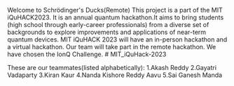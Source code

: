 Welcome to Schrödinger's Ducks(Remote)
This project is a part of the MIT iQuHACK2023. It is an annual quantum hackathon.It aims to bring students (high school through early-career professionals) from a diverse set of backgrounds to explore improvements and applications of near-term quantum devices. MIT iQuHACK 2023 will have an in-person hackathon and a virtual hackathon. Our team will take part in the remote hackathon. We have chosen the IonQ Challenge. # MIT_iQuHack-2023

These are our teammates(listed alphabetically):
1.Akash Reddy
2.Gayatri Vadaparty
3.Kiran Kaur
4.Nanda Kishore Reddy Aavu
5.Sai Ganesh Manda

